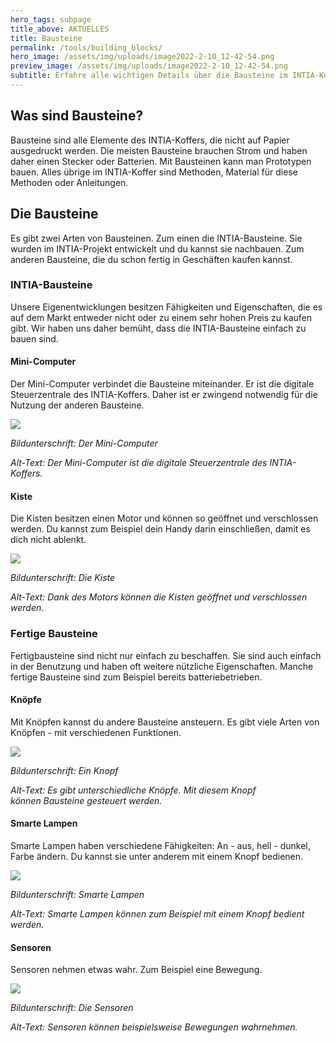 ```yaml
---
hero_tags: subpage
title_above: AKTUELLES
title: Bausteine
permalink: /tools/building_blocks/
hero_image: /assets/img/uploads/image2022-2-10_12-42-54.png
preview_image: /assets/img/uploads/image2022-2-10_12-42-54.png
subtitle: Erfahre alle wichtigen Details über die Bausteine im INTIA-Koffer
---
```


## Was sind Bausteine?

Bausteine sind alle Elemente des INTIA-Koffers, die nicht auf Papier ausgedruckt werden. Die meisten Bausteine brauchen Strom und haben daher einen Stecker oder Batterien. Mit Bausteinen kann man Prototypen bauen. Alles übrige im INTIA-Koffer sind Methoden, Material für diese Methoden oder Anleitungen.

## Die Bausteine

Es gibt zwei Arten von Bausteinen. Zum einen die INTIA-Bausteine. Sie wurden im INTIA-Projekt entwickelt und du kannst sie nachbauen. Zum anderen Bausteine, die du schon fertig in Geschäften kaufen kannst.

### INTIA-Bausteine

Unsere Eigenentwicklungen besitzen Fähigkeiten und Eigenschaften, die es auf dem Markt entweder nicht oder zu einem sehr hohen Preis zu kaufen gibt. Wir haben uns daher bemüht, dass die INTIA-Bausteine einfach zu bauen sind.

#### Mini-Computer

Der Mini-Computer verbindet die Bausteine miteinander. Er ist die digitale Steuerzentrale des INTIA-Koffers. Daher ist er zwingend notwendig für die Nutzung der anderen Bausteine.

![](https://wiki.th-koeln.de/download/attachments/27691761/image2022-2-10_12-43-46.png?version=1&modificationDate=1644493424968&api=v2)

_Bildunterschrift: Der Mini-Computer_

_Alt-Text: Der Mini-Computer ist die digitale Steuerzentrale des INTIA-Koffers._

#### **Kiste**

Die Kisten besitzen einen Motor und können so geöffnet und verschlossen werden. Du kannst zum Beispiel dein Handy darin einschließen, damit es dich nicht ablenkt.

![](https://wiki.th-koeln.de/download/attachments/27691761/image2022-2-10_12-41-1.png?version=1&modificationDate=1644493259684&api=v2)

_Bildunterschrift: Die Kiste_

_Alt-Text: Dank des Motors können die Kisten geöffnet und verschlossen werden._

### Fertige Bausteine

Fertigbausteine sind nicht nur einfach zu beschaffen. Sie sind auch einfach in der Benutzung und haben oft weitere nützliche Eigenschaften. Manche fertige Bausteine sind zum Beispiel bereits batteriebetrieben.

#### Knöpfe

Mit Knöpfen kannst du andere Bausteine ansteuern. Es gibt viele Arten von Knöpfen - mit verschiedenen Funktionen.

![](https://wiki.th-koeln.de/download/attachments/27691761/image2022-2-10_12-39-38.png?version=1&modificationDate=1644493176185&api=v2)

_Bildunterschrift: Ein Knopf_

_Alt-Text: Es gibt unterschiedliche Knöpfe. Mit diesem Knopf können Bausteine gesteuert werden._

#### Smarte Lampen

Smarte Lampen haben verschiedene Fähigkeiten: An - aus, hell - dunkel, Farbe ändern. Du kannst sie unter anderem mit einem Knopf bedienen.

![](https://wiki.th-koeln.de/download/attachments/27691761/image2022-2-10_12-38-30.png?version=1&modificationDate=1644493108922&api=v2)

_Bildunterschrift: Smarte Lampen_

_Alt-Text: Smarte Lampen können zum Beispiel mit einem Knopf bedient werden._

#### Sensoren

Sensoren nehmen etwas wahr. Zum Beispiel eine Bewegung.

![](https://wiki.th-koeln.de/download/attachments/27691761/image2022-2-10_12-42-54.png?version=1&modificationDate=1644493372695&api=v2)

_Bildunterschrift: Die Sensoren_

_Alt-Text: Sensoren können beispielsweise Bewegungen wahrnehmen._

<!--EndFragment-->
